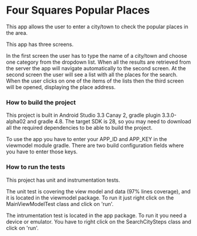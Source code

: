 # Four Squares Popular Places

This app allows the user to enter a city/town to check the popular places in the area.

This app has three screens.

In the first screen the user has to type the name of a city/town and choose one category from the dropdown list. When all the results are retrieved from the server the app will navigate automatically to the second screen.
At the second screen the user will see a list with all the places for the search. When the user clicks on one of the items of the lists then the third screen will be opened, displaying the place address.

### How to build the project

This project is built in Android Studio 3.3 Canay 2, gradle plugin 3.3.0-alpha02 and gradle 4.8. The target SDK is 28, so you may need to download all the required dependencies to be able to build the project. 

To use the app you have to enter your APP_ID and APP_KEY in the viewmodel module gradle. There are two build configuration fields where you have to enter those keys.

### How to run the tests

This project has unit and instrumentation tests. 

The unit test is covering the view model and data (97% lines coverage), and it is located in the viewmodel package. To run it just right click on the MainViewModelTest class and click on 'run'.

The intrumentation test is located in the app package. To run it you need a device or emulator. You have to right click on the SearchCitySteps class and click on 'run'.
